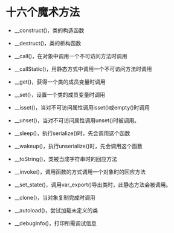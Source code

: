 # 十六个魔术方法

- __construct()，类的构造函数

- __destruct()，类的析构函数

- __call()，在对象中调用一个不可访问方法时调用

- __callStatic()，用静态方式中调用一个不可访问方法时调用

- __get()，获得一个类的成员变量时调用

- __set()，设置一个类的成员变量时调用

- __isset()，当对不可访问属性调用isset()或empty()时调用

- __unset()，当对不可访问属性调用unset()时被调用。

- __sleep()，执行serialize()时，先会调用这个函数

- __wakeup()，执行unserialize()时，先会调用这个函数

- __toString()，类被当成字符串时的回应方法

- __invoke()，调用函数的方式调用一个对象时的回应方法

- __set_state()，调用var_export()导出类时，此静态方法会被调用。

- __clone()，当对象复制完成时调用

- __autoload()，尝试加载未定义的类

- __debugInfo()，打印所需调试信息